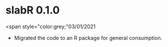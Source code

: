 # slabR 0.1.0 
<span style="color:grey;"03/01/2021</span>

* Migrated the code to an R package for general consumption.
